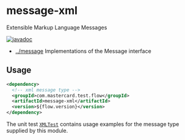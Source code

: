 
<!-- title start -->

# message-xml

Extensible Markup Language Messages

[![javadoc](https://javadoc.io/badge2/com.mastercard.test.flow/message-xml/javadoc.svg)](https://javadoc.io/doc/com.mastercard.test.flow/message-xml)

 * [../message](..) Implementations of the Message interface

<!-- title end -->

## Usage

```xml
<dependency>
  <!-- xml message type -->
  <groupId>com.mastercard.test.flow</groupId>
  <artifactId>message-xml</artifactId>
  <version>${flow.version}</version>
</dependency>
```

The unit test [`XMLTest`][XMLTest] contains usage examples for the message type supplied by this module.

<!-- code_link_start -->

[XMLTest]: src/test/java/com/mastercard/test/flow/msg/xml/XMLTest.java

<!-- code_link_end -->
